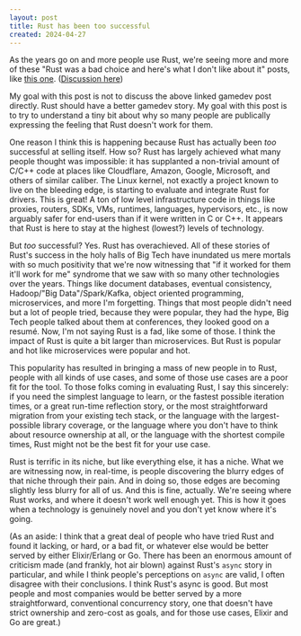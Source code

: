 ```yaml
---
layout: post
title: Rust has been too successful
created: 2024-04-27
---
```


As the years go on and more people use Rust, we're seeing more and more of these "Rust was a bad choice and here's what I don't like about it" posts, like [this one](https://loglog.games/blog/leaving-rust-gamedev/). ([Discussion here](https://news.ycombinator.com/item?id=40172033))

My goal with this post is not to discuss the above linked gamedev post directly. Rust should have a better gamedev story. My goal with this post is to try to understand a tiny bit about why so many people are publically expressing the feeling that Rust doesn't work for them.

One reason I think this is happening because Rust has actually been *too* successful at selling itself. How so? Rust has largely achieved what many people thought was impossible: it has supplanted a non-trivial amount of C/C++ code at places like Cloudflare, Amazon, Google, Microsoft, and others of similar caliber. The Linux kernel, not exactly a project known to live on the bleeding edge, is starting to evaluate and integrate Rust for drivers. This is great! A ton of low level infrastructure code in things like proxies, routers, SDKs, VMs, runtimes, languages, hypervisors, etc., is now arguably safer for end-users than if it were written in C or C++. It appears that Rust is here to stay at the highest (lowest?) levels of technology.

But *too* successful? Yes. Rust has overachieved. All of these stories of Rust's success in the holy halls of Big Tech have inundated us mere mortals with so much positivity that we're now witnessing that "if it worked for them it'll work for me" syndrome that we saw with so many other technologies over the years. Things like document databases, eventual consistency, Hadoop/"Big Data"/Spark/Kafka, object oriented programming, microservices, and more I'm forgetting. Things that most people didn't need but a lot of people tried, because they were popular, they had the hype, Big Tech people talked about them at conferences, they looked good on a resumé. Now, I'm not saying Rust is a fad, like some of those. I think the impact of Rust is quite a bit larger than microservices. But Rust is popular and hot like microservices were popular and hot.

This popularity has resulted in bringing a mass of new people in to Rust, people with all kinds of use cases, and some of those use cases are a poor fit for the tool. To those folks coming in evaluating Rust, I say this sincerely: if you need the simplest language to learn, or the fastest possible iteration times, or a great run-time reflection story, or the most straightforward migration from your existing tech stack, or the language with the largest-possible library coverage, or the language where you don't have to think about resource ownership at all, or the language with the shortest compile times, Rust might not be the best fit for your use case.

Rust is terrific in its niche, but like everything else, it has a niche. What we are witnessing now, in real-time, is people discovering the blurry edges of that niche through their pain. And in doing so, those edges are becoming slightly less blurry for all of us. And this is fine, actually. We're seeing where Rust works, and where it doesn't work well enough yet. This is how it goes when a technology is genuinely novel and you don't yet know where it's going.

(As an aside: I think that a great deal of people who have tried Rust and found it lacking, or hard, or a bad fit, or whatever else would be better served by either Elixir/Erlang or Go. There has been an enormous amount of criticism made (and frankly, hot air blown) against Rust's `async` story in particular, and while I think people's perceptions on `async` are valid, I often disagree with their conclusions. I think Rust's async is good. But most people and most companies would be better served by a more straightforward, conventional concurrency story, one that doesn't have strict ownership and zero-cost as goals, and for those use cases, Elixir and Go are great.)
